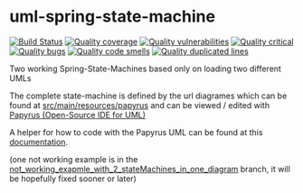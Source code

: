 # uml-spring-state-machine
[![Build Status](https://travis-ci.org/joergi/uml-spring-state-machine.svg?branch=master)](https://travis-ci.org/joergi/uml-spring-state-machine) [![Quality coverage](https://sonarcloud.io/api/badges/measure?key=de.joergi%3Auml-spring-state-machine&metric=coverage)](https://sonarcloud.io/component_measures/metric/coverage/list?id=de.joergi%3Auml-spring-state-machine) [![Quality vulnerabilities](https://sonarcloud.io/api/badges/measure?key=de.joergi%3Auml-spring-state-machine&metric=vulnerabilities)](https://sonarcloud.io/component_issues?id=de.joergi%3Auml-spring-state-machine#resolved=false|types=VULNERABILITY) [![Quality critical](https://sonarcloud.io/api/badges/measure?key=de.joergi%3Auml-spring-state-machine&metric=critical_violations)](https://sonarcloud.io/component_issues?id=de.joergi%3Auml-spring-state-machine#severities=CRITICAL) [![Quality bugs](https://sonarcloud.io/api/badges/measure?key=de.joergi%3Auml-spring-state-machine&metric=bugs)](https://sonarcloud.io/component_issues?id=de.joergi%3Auml-spring-state-machine#resolved=false|types=BUG) [![Quality code smells](https://sonarcloud.io/api/badges/measure?key=de.joergi%3Auml-spring-state-machine&metric=code_smells)](https://sonarcloud.io/component_issues?id=de.joergi%3Auml-spring-state-machine#resolved=false|types=CODE_SMELL) [![Quality duplicated lines](https://sonarcloud.io/api/badges/measure?key=de.joergi%3Auml-spring-state-machine&metric=duplicated_lines_density)](https://sonarcloud.io/component_measures/metric/duplicated_lines_density/list?id=de.joergi%3Auml-spring-state-machine)

Two working Spring-State-Machines based only on loading two different UMLs   


The complete state-machine is defined by the url diagrames which can be found at [src/main/resources/papyrus](src/main/resources/papyrus) and can be viewed / edited with [Papyrus (Open-Source IDE for UML)](https://eclipse.org/papyrus/)

A helper for how to code with the Papyrus UML can be found at this [documentation](https://docs.spring.io/spring-statemachine/docs/1.2.6.RELEASE/reference/htmlsingle/#sm-papyrus-beanref).    



(one not working example is in the [not_working_exapmle_with_2_stateMachines_in_one_diagram](https://github.com/joergi/uml-spring-state-machine/tree/not_working_exapmle_with_2_stateMachines_in_one_diagram)  branch, it will be hopefully fixed sooner or later)
